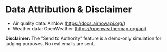 # Data Attribution & Disclaimer
- Air quality data: AirNow (https://docs.airnowapi.org/)
- Weather data: OpenWeather (https://openweathermap.org/api)

**Disclaimer:** The "Send to Authority" feature is a demo-only simulation for judging purposes. No real emails are sent.

